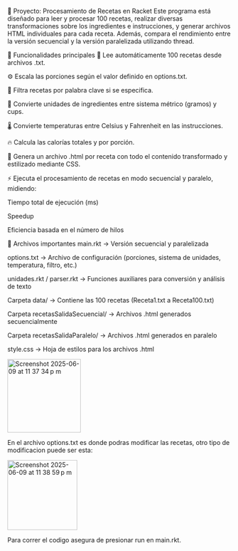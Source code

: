 📖 Proyecto: Procesamiento de Recetas en Racket
Este programa está diseñado para leer y procesar 100 recetas, realizar diversas transformaciones sobre los ingredientes e instrucciones, y generar archivos HTML individuales para cada receta. Además, compara el rendimiento entre la versión secuencial y la versión paralelizada utilizando thread.

🔧 Funcionalidades principales
📂 Lee automáticamente 100 recetas desde archivos .txt.

⚙️ Escala las porciones según el valor definido en options.txt.

📌 Filtra recetas por palabra clave si se especifica.

🧪 Convierte unidades de ingredientes entre sistema métrico (gramos) y cups.

🌡 Convierte temperaturas entre Celsius y Fahrenheit en las instrucciones.

🔥 Calcula las calorías totales y por porción.

🧾 Genera un archivo .html por receta con todo el contenido transformado y estilizado mediante CSS.

⚡ Ejecuta el procesamiento de recetas en modo secuencial y paralelo, midiendo:

Tiempo total de ejecución (ms)

Speedup

Eficiencia basada en el número de hilos

📁 Archivos importantes
main.rkt → Versión secuencial y paralelizada

options.txt → Archivo de configuración (porciones, sistema de unidades, temperatura, filtro, etc.)

unidades.rkt / parser.rkt → Funciones auxiliares para conversión y análisis de texto

Carpeta data/ → Contiene las 100 recetas (Receta1.txt a Receta100.txt)

Carpeta recetasSalidaSecuencial/ → Archivos .html generados secuencialmente

Carpeta recetasSalidaParalelo/ → Archivos .html generados en paralelo

style.css → Hoja de estilos para los archivos .html

<img width="165" alt="Screenshot 2025-06-09 at 11 37 34 p m" src="https://github.com/user-attachments/assets/8de4910b-2f54-4609-b0da-18889e2a715a" />

En el archivo options.txt es donde podras modificar las recetas, otro tipo de modificacion puede ser esta: 

<img width="157" alt="Screenshot 2025-06-09 at 11 38 59 p m" src="https://github.com/user-attachments/assets/c1a7f747-d00c-487c-a393-4dd10536ee7e" />

Para correr el codigo asegura de presionar run en main.rkt.

